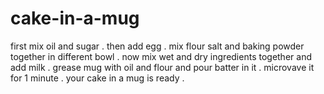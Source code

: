 # cake-in-a-mug
first mix oil and sugar .
then add egg .
mix flour salt and baking powder together in different bowl .
now mix wet and dry ingredients together and add milk .
grease mug with oil and flour and pour batter in it .
microvave it for 1 minute .
your cake in a mug is ready .
